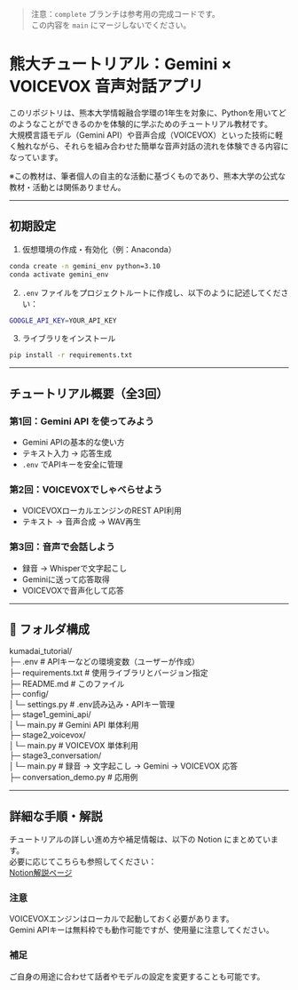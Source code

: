 > 注意：`complete` ブランチは参考用の完成コードです。  
> この内容を `main` にマージしないでください。  

# 熊大チュートリアル：Gemini × VOICEVOX 音声対話アプリ  

このリポジトリは、熊本大学情報融合学環の1年生を対象に、Pythonを用いてどのようなことができるのかを体験的に学ぶためのチュートリアル教材です。  
大規模言語モデル（Gemini API）や音声合成（VOICEVOX）といった技術に軽く触れながら、それらを組み合わせた簡単な音声対話の流れを体験できる内容になっています。  

※この教材は、筆者個人の自主的な活動に基づくものであり、熊本大学の公式な教材・活動とは関係ありません。  

---

## 初期設定  

1. 仮想環境の作成・有効化（例：Anaconda）  

```bash
conda create -n gemini_env python=3.10
conda activate gemini_env
```

2. `.env` ファイルをプロジェクトルートに作成し、以下のように記述してください：  
```bash
GOOGLE_API_KEY=YOUR_API_KEY
```

3. ライブラリをインストール  
```bash
pip install -r requirements.txt
```

---  

## チュートリアル概要（全3回）  

### 第1回：Gemini API を使ってみよう  
- Gemini APIの基本的な使い方  
- テキスト入力 → 応答生成  
- `.env` でAPIキーを安全に管理  

### 第2回：VOICEVOXでしゃべらせよう  
- VOICEVOXローカルエンジンのREST API利用  
- テキスト → 音声合成 → WAV再生  

### 第3回：音声で会話しよう  
- 録音 → Whisperで文字起こし  
- Geminiに送って応答取得  
- VOICEVOXで音声化して応答  

---  

## 📁 フォルダ構成  

kumadai_tutorial/  
├─ .env # APIキーなどの環境変数（ユーザーが作成）  
├─ requirements.txt # 使用ライブラリとバージョン指定  
├─ README.md # このファイル  
├─ config/  
│└─ settings.py # .env読み込み・APIキー管理  
├─ stage1_gemini_api/  
│└─ main.py # Gemini API 単体利用  
├─ stage2_voicevox/  
│└─ main.py # VOICEVOX 単体利用  
├─ stage3_conversation/  
│└─ main.py # 録音 → 文字起こし → Gemini → VOICEVOX 応答  
├─ conversation_demo.py # 応用例

--- 

## 詳細な手順・解説
チュートリアルの詳しい進め方や補足情報は、以下の Notion にまとめています。    
必要に応じてこちらも参照してください：  
[Notion解説ページ](https://www.notion.so/1e66ffd29278804c9a86f34bb5b08c41?pvs=4)  

### 注意
VOICEVOXエンジンはローカルで起動しておく必要があります。  
Gemini APIキーは無料枠でも動作可能ですが、使用量に注意してください。  

### 補足
ご自身の用途に合わせて話者やモデルの設定を変更することも可能です。  